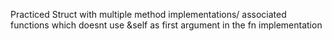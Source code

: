 Practiced Struct with multiple method implementations/ associated functions which doesnt use &self as first argument in the fn implementation
